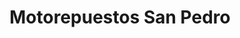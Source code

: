 ---
title: "Motorepuestos San Pedro"
url: /san-pedro-de-montes-de-oca/motorepuestos-san-pedro/
shop: motocicleta
---